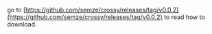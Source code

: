 go to [https://github.com/semze/crossy/releases/tag/v0.0.2](https://github.com/semze/crossy/releases/tag/v0.0.2) to read how to download.
